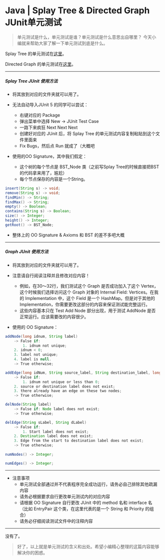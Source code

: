 # Java | Splay Tree & Directed Graph JUnit单元测试
> 单元测试是什么，单元测试是谁？单元测试是什么意思出自哪里？ 今天小编就来帮助大家了解一下单元测试到底是什么。  

Splay Tree 的单元测试在[这里](https://github.com/Elnifio/COMP401Notes/blob/master/Notes/Java%20%7C%20Splay%20Tree%20%26%20Directed%20Graph%20JUnit%20%E5%8D%95%E5%85%83%E6%B5%8B%E8%AF%95/JUnit_SPLT.java)。

Directed Graph 的单元测试在[这里](https://github.com/Elnifio/COMP401Notes/blob/master/Notes/Java%20%7C%20Splay%20Tree%20%26%20Directed%20Graph%20JUnit%20%E5%8D%95%E5%85%83%E6%B5%8B%E8%AF%95/Graph_JUnit.java)。

- - - -

##### Splay Tree JUnit 使用方法

- 将其放到对应的文件夹就可以用了。
- 无法自动导入JUnit 5 的同学可以尝试：
  - 右键对应的 Package
  - 弹出菜单中选择 New -> JUnit Test Case
  - 一路下来疯狂 Next Next Next
  - 创建好对应的 JUnit 后，将 Splay Tree 的单元测试内容复制粘贴到这个文件里面来
  - Fix Bugs，然后点 Run 就成了（大概吧
	
- 使用的OO Signature，其中我们假定：
  - 这个树的每个节点是 BST_Node 类（之前写Splay Tree的时候直接把BST的代码拿来用了，尴尬）
  - 每个节点保存的内容是一个String。

```Java
insert(String s) -> void; 
remove(String s) -> void;
findMin() -> String;
findMax() -> String;
empty() -> Boolean;
contains(String s) -> Boolean;
size() -> Integer;
height() -> Integer;
getRoot() -> BST_Node;
```
- 整体上的 OO Signature & Axioms 和 BST 的差不多吧大概

- - - -

##### Graph JUnit 使用方法

- 将其放到对应的文件夹就可以用了。
- 注意请自行阅读注释并且修改对应内容！
  - 例如，在30～32行，我们测试这个 Graph 是否成功加入了这个 Vertex，这个时候我们选择访问这个 Graph 对象的 Internal Field: Vertices。在我的 Implementation 中，这个 Field 是一个 HashMap。但是对于其他的 Implementation，你需要更改这部分的内容来保证测试能完整运行。
  - 这些内容基本只在 Test Add Node 部分出现，用于测试 AddNode 是否正常运行。应该需要改的内容很少。

- 使用的 OO Signature：

```Java
addNode(long idnum, String label) 
    -> False if: 
    	1. idnum not unique; 
	2. idnum < 0; 
	3. label not unique; 
	4. label is null. 
    -> True otherwise;

addEdge(long idNum, String source_label, String destination_label, long weight, String edge_label) 
    -> False if: 
    	1. idnum not unique or less than 0; 
	2. source or destination label does not exist; 
	3. there already have an edge on these two nodes;
    -> True otherwise;

delNode(String label)
    -> False if: Node label does not exist;
    -> True otherwise;

delEdge(String sLabel, String dLabel)
    -> False if: 
    	1. Start label does not exist; 
	2. Destination label does not exist; 
	3. Edge from the start to destination label does not exist;
    -> True otherwise;
    
numNodes() -> Integer;

numEdges() -> Integer;
```

- - - -

- 注意事项
	- 单元测试全部通过并不代表程序完全成功运行，请务必自己排除其他疏漏内容
	- 请务必根据要求自行更改单元测试内的对应内容
	- 请根据 OO Signature 自行更改 JUnit 中的 method 名和 interface 名（比如 EntryPair 这个类，在这里代表的是一个 String 和 Priority 的组合）
	- 请务必仔细阅读测试文件中的注释内容
	
- - - -

没有了。

> 好了，以上就是单元测试的含义和出处。希望小编精心整理的这篇内容能够解决你的困惑。  

